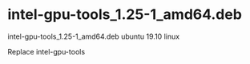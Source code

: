 # intel-gpu-tools_1.25-1_amd64.deb
intel-gpu-tools_1.25-1_amd64.deb ubuntu 19.10 linux

Replace intel-gpu-tools
